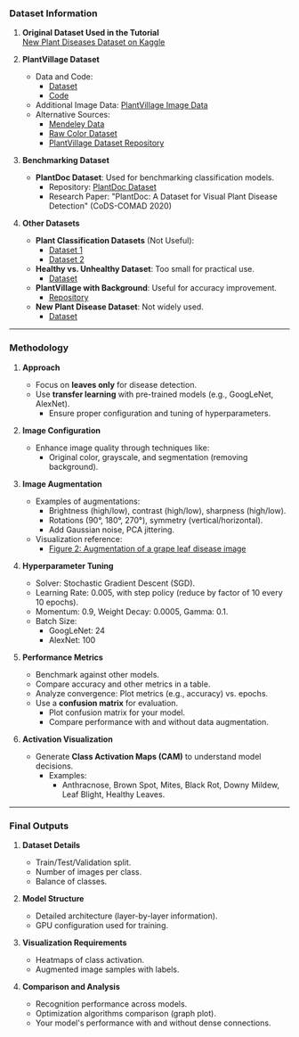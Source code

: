 ### Dataset Information

1. **Original Dataset Used in the Tutorial**  
   [New Plant Diseases Dataset on Kaggle](https://www.kaggle.com/datasets/vipoooool/new-plant-diseases-dataset)

2. **PlantVillage Dataset**  
   - Data and Code:
     - [Dataset](https://github.com/salathegroup/plantvillage_deep_learning_paper_dataset)
     - [Code](https://github.com/salathegroup/plantvillage_deep_learning_paper_analysis)
   - Additional Image Data: [PlantVillage Image Data](https://www.plantvillage.org/en/plant_images)
   - Alternative Sources:
     - [Mendeley Data](https://data.mendeley.com/datasets/tywbtsjrjv/1)
     - [Raw Color Dataset](https://github.com/spMohanty/PlantVillage-Dataset/tree/master/raw/color)
     - [PlantVillage Dataset Repository](https://github.com/spMohanty/PlantVillage-Dataset/tree/master)

3. **Benchmarking Dataset**  
   - **PlantDoc Dataset**: Used for benchmarking classification models.  
     - Repository: [PlantDoc Dataset](https://github.com/pratikkayal/PlantDoc-Object-Detection-Dataset?tab=readme-ov-file)  
     - Research Paper: "PlantDoc: A Dataset for Visual Plant Disease Detection" (CoDS-COMAD 2020)

4. **Other Datasets**  
   - **Plant Classification Datasets** (Not Useful):  
     - [Dataset 1](https://huggingface.co/datasets/Taquito07/plant_classification_v2/viewer)  
     - [Dataset 2](https://huggingface.co/datasets/Mirkat/Plant_Classification/viewer)
   - **Healthy vs. Unhealthy Dataset**: Too small for practical use.  
     - [Dataset](https://huggingface.co/datasets/ayerr/plant-disease-classification)
   - **PlantVillage with Background**: Useful for accuracy improvement.  
     - [Repository](https://github.com/MarkoArsenovic/DeepLearning_PlantDiseases?tab=readme-ov-file)
   - **New Plant Disease Dataset**: Not widely used.  
     - [Dataset](https://www.redape.dados.embrapa.br/dataset.xhtml?persistentId=doi:10.48432/XA1OVL)

---

### Methodology

1. **Approach**  
   - Focus on **leaves only** for disease detection.
   - Use **transfer learning** with pre-trained models (e.g., GoogLeNet, AlexNet).  
     - Ensure proper configuration and tuning of hyperparameters.

2. **Image Configuration**  
   - Enhance image quality through techniques like:  
     - Original color, grayscale, and segmentation (removing background).  

3. **Image Augmentation**  
   - Examples of augmentations:  
     - Brightness (high/low), contrast (high/low), sharpness (high/low).  
     - Rotations (90°, 180°, 270°), symmetry (vertical/horizontal).  
     - Add Gaussian noise, PCA jittering.  
   - Visualization reference:  
     - [Figure 2: Augmentation of a grape leaf disease image](https://www.frontiersin.org/journals/plant-science/articles/10.3389/fpls.2020.01082/full)

4. **Hyperparameter Tuning**  
   - Solver: Stochastic Gradient Descent (SGD).  
   - Learning Rate: 0.005, with step policy (reduce by factor of 10 every 10 epochs).  
   - Momentum: 0.9, Weight Decay: 0.0005, Gamma: 0.1.  
   - Batch Size:  
     - GoogLeNet: 24  
     - AlexNet: 100  

5. **Performance Metrics**  
   - Benchmark against other models.  
   - Compare accuracy and other metrics in a table.  
   - Analyze convergence: Plot metrics (e.g., accuracy) vs. epochs.  
   - Use a **confusion matrix** for evaluation.  
     - Plot confusion matrix for your model.  
     - Compare performance with and without data augmentation.  

6. **Activation Visualization**  
   - Generate **Class Activation Maps (CAM)** to understand model decisions.  
     - Examples:  
       - Anthracnose, Brown Spot, Mites, Black Rot, Downy Mildew, Leaf Blight, Healthy Leaves.  

---

### Final Outputs

1. **Dataset Details**  
   - Train/Test/Validation split.  
   - Number of images per class.  
   - Balance of classes.  

2. **Model Structure**  
   - Detailed architecture (layer-by-layer information).  
   - GPU configuration used for training.  

3. **Visualization Requirements**  
   - Heatmaps of class activation.  
   - Augmented image samples with labels.  

4. **Comparison and Analysis**  
   - Recognition performance across models.  
   - Optimization algorithms comparison (graph plot).  
   - Your model's performance with and without dense connections.  
